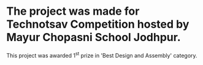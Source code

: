 # The project was made for Technotsav Competition hosted by Mayur Chopasni School Jodhpur.
<p> This project was awarded 1<sup>st</sup> prize in 'Best Design and Assembly' category. </p>
<br>
